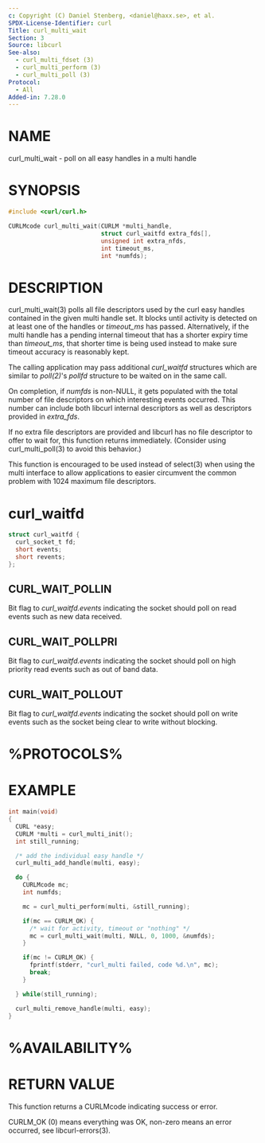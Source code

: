```yaml
---
c: Copyright (C) Daniel Stenberg, <daniel@haxx.se>, et al.
SPDX-License-Identifier: curl
Title: curl_multi_wait
Section: 3
Source: libcurl
See-also:
  - curl_multi_fdset (3)
  - curl_multi_perform (3)
  - curl_multi_poll (3)
Protocol:
  - All
Added-in: 7.28.0
---
```


# NAME

curl_multi_wait - poll on all easy handles in a multi handle

# SYNOPSIS

~~~c
#include <curl/curl.h>

CURLMcode curl_multi_wait(CURLM *multi_handle,
                          struct curl_waitfd extra_fds[],
                          unsigned int extra_nfds,
                          int timeout_ms,
                          int *numfds);
~~~

# DESCRIPTION

curl_multi_wait(3) polls all file descriptors used by the curl easy
handles contained in the given multi handle set. It blocks until activity is
detected on at least one of the handles or *timeout_ms* has passed.
Alternatively, if the multi handle has a pending internal timeout that has a
shorter expiry time than *timeout_ms*, that shorter time is being used
instead to make sure timeout accuracy is reasonably kept.

The calling application may pass additional *curl_waitfd* structures which
are similar to *poll(2)*'s *pollfd* structure to be waited on in the
same call.

On completion, if *numfds* is non-NULL, it gets populated with the total
number of file descriptors on which interesting events occurred. This number
can include both libcurl internal descriptors as well as descriptors provided
in *extra_fds*.

If no extra file descriptors are provided and libcurl has no file descriptor
to offer to wait for, this function returns immediately. (Consider using
curl_multi_poll(3) to avoid this behavior.)

This function is encouraged to be used instead of select(3) when using the
multi interface to allow applications to easier circumvent the common problem
with 1024 maximum file descriptors.

# curl_waitfd

~~~c
struct curl_waitfd {
  curl_socket_t fd;
  short events;
  short revents;
};
~~~

## CURL_WAIT_POLLIN

Bit flag to *curl_waitfd.events* indicating the socket should poll on read
events such as new data received.

## CURL_WAIT_POLLPRI

Bit flag to *curl_waitfd.events* indicating the socket should poll on high
priority read events such as out of band data.

## CURL_WAIT_POLLOUT

Bit flag to *curl_waitfd.events* indicating the socket should poll on
write events such as the socket being clear to write without blocking.

# %PROTOCOLS%

# EXAMPLE

~~~c
int main(void)
{
  CURL *easy;
  CURLM *multi = curl_multi_init();
  int still_running;

  /* add the individual easy handle */
  curl_multi_add_handle(multi, easy);

  do {
    CURLMcode mc;
    int numfds;

    mc = curl_multi_perform(multi, &still_running);

    if(mc == CURLM_OK) {
      /* wait for activity, timeout or "nothing" */
      mc = curl_multi_wait(multi, NULL, 0, 1000, &numfds);
    }

    if(mc != CURLM_OK) {
      fprintf(stderr, "curl_multi failed, code %d.\n", mc);
      break;
    }

  } while(still_running);

  curl_multi_remove_handle(multi, easy);
}
~~~

# %AVAILABILITY%

# RETURN VALUE

This function returns a CURLMcode indicating success or error.

CURLM_OK (0) means everything was OK, non-zero means an error occurred, see
libcurl-errors(3).
